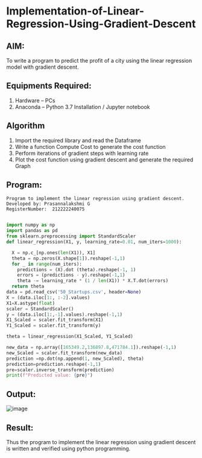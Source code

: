 # Implementation-of-Linear-Regression-Using-Gradient-Descent

## AIM:
To write a program to predict the profit of a city using the linear regression model with gradient descent.

## Equipments Required:
1. Hardware – PCs
2. Anaconda – Python 3.7 Installation / Jupyter notebook

## Algorithm
1. Import the required library and read the Dataframe
2. Write a function Compute Cost to generate the cost function
3. Perform iterations of gradient steps with learning rate
4. Plot the cost function using gradient descent and generate the required Graph

## Program:
```
Program to implement the linear regression using gradient descent.
Developed by: Prasannalakshmi G
RegisterNumber:  212222240075
```
``` python

import numpy as np
import pandas as pd
from sklearn.preprocessing import StandardScaler
def linear_regression(X1, y, learning_rate=0.01, num_iters=1000):

  X = np.c_[np.ones(len(X1)), X1]
  theta = np.zeros(X.shape[1]).reshape(-1,1) 
  for _ in range(num_iters):
    predictions = (X).dot (theta).reshape(-1, 1)
    errors = (predictions - y).reshape(-1,1)
    theta -= learning_rate * (1 / len(X1)) * X.T.dot(errors)
  return theta
data = pd.read_csv('50_Startups.csv', header=None)
X = (data.iloc[1:, :-2].values)
X1=X.astype(float)
scaler = StandardScaler()
y = (data.iloc[1:,-1].values).reshape(-1,1)
X1_Scaled = scaler.fit_transform(X1)
Y1_Scaled = scaler.fit_transform(y)

theta = linear_regression(X1_Scaled, Y1_Scaled)

new_data = np.array([165349.2,136897.8,471784.1]).reshape(-1,1)
new_Scaled = scaler.fit_transform(new_data)
prediction =np.dot(np.append(1, new_Scaled), theta)
prediction=prediction.reshape(-1,1)
pre=scaler.inverse_transform(prediction)
print(f"Predicted value: {pre}")

```

## Output:
![image](https://github.com/Prasannalakshmiganesan/Implementation-of-Linear-Regression-Using-Gradient-Descent/assets/118610231/d4f04535-e0a3-438b-a988-ac1cabafdd8f)



## Result:
Thus the program to implement the linear regression using gradient descent is written and verified using python programming.
